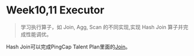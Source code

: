 # Week10,11 Executor
> 学习执行算子，如 Join, Agg, Scan 的不同实现,实现 Hash Join 算子并完成性能调优。

Hash Join可以完成PingCap Talent Plan里面的[Join](https://github.com/IcePigZDB/talent-plan/tree/master/tidb/join)。